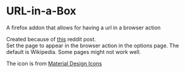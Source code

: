 # URL-in-a-Box
A firefox addon that allows for having a url in a browser action

Created because of [this](https://www.reddit.com/r/firefox/comments/63czfw/is_there_an_addon_for_embeding_a_webpage_into/) reddit post.   
Set the page to appear in the browser action in the options page. The default is Wikipedia. Some pages might not work well. 

The icon is from [Material Design Icons](https://materialdesignicons.com)
